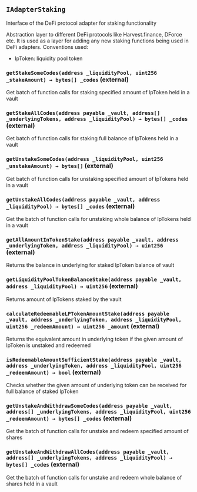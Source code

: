 ## `IAdapterStaking`

Interface of the DeFi protocol adapter for staking functionality


Abstraction layer to different DeFi protocols like Harvest.finance, DForce etc.
It is used as a layer for adding any new staking functions being used in DeFi adapters.
Conventions used:
 - lpToken: liquidity pool token


### `getStakeSomeCodes(address _liquidityPool, uint256 _stakeAmount) → bytes[] _codes` (external)

Get batch of function calls for staking specified amount of lpToken held in a vault




### `getStakeAllCodes(address payable _vault, address[] _underlyingTokens, address _liquidityPool) → bytes[] _codes` (external)

Get batch of function calls for staking full balance of lpTokens held in a vault




### `getUnstakeSomeCodes(address _liquidityPool, uint256 _unstakeAmount) → bytes[]` (external)

Get batch of function calls for unstaking specified amount of lpTokens held in a vault




### `getUnstakeAllCodes(address payable _vault, address _liquidityPool) → bytes[] _codes` (external)

Get the batch of function calls for unstaking whole balance of lpTokens held in a vault




### `getAllAmountInTokenStake(address payable _vault, address _underlyingToken, address _liquidityPool) → uint256` (external)

Returns the balance in underlying for staked lpToken balance of vault




### `getLiquidityPoolTokenBalanceStake(address payable _vault, address _liquidityPool) → uint256` (external)

Returns amount of lpTokens staked by the vault




### `calculateRedeemableLPTokenAmountStake(address payable _vault, address _underlyingToken, address _liquidityPool, uint256 _redeemAmount) → uint256 _amount` (external)

Returns the equivalent amount in underlying token if the given amount of lpToken is unstaked and redeemed




### `isRedeemableAmountSufficientStake(address payable _vault, address _underlyingToken, address _liquidityPool, uint256 _redeemAmount) → bool` (external)

Checks whether the given amount of underlying token can be received for full balance of staked lpToken




### `getUnstakeAndWithdrawSomeCodes(address payable _vault, address[] _underlyingTokens, address _liquidityPool, uint256 _redeemAmount) → bytes[] _codes` (external)

Get the batch of function calls for unstake and redeem specified amount of shares




### `getUnstakeAndWithdrawAllCodes(address payable _vault, address[] _underlyingTokens, address _liquidityPool) → bytes[] _codes` (external)

Get the batch of function calls for unstake and redeem whole balance of shares held in a vault





